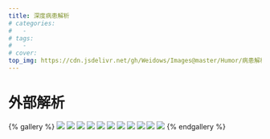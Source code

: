 ```yaml
---
title: 深度病患解析
# categories:
#   -
# tags:
#   -
# cover:
top_img: https://cdn.jsdelivr.net/gh/Weidows/Images@master/Humor/病患解析/1.jpg
---
```


<!--
 * @Author: Weidows
 * @Date: 2020-12-01 10:49:30
 * @LastEditors: Weidows
 * @LastEditTime: 2020-12-01 10:53:04
 * @FilePath: \Weidowsd:\Game\Demo\Github\Blog\source\gallery_data\个人\病患解析.md
 * @Description:
-->

# 外部解析

{% gallery %}
![](https://cdn.jsdelivr.net/gh/Weidows/Images@master/Humor/病患解析/1.jpg)
![](https://cdn.jsdelivr.net/gh/Weidows/Images@master/Humor/病患解析/2.jpg)
![](https://cdn.jsdelivr.net/gh/Weidows/Images@master/Humor/病患解析/3.jpg)
![](https://cdn.jsdelivr.net/gh/Weidows/Images@master/Humor/病患解析/4.jpg)
![](https://cdn.jsdelivr.net/gh/Weidows/Images@master/Humor/病患解析/5.jpg)
![](https://cdn.jsdelivr.net/gh/Weidows/Images@master/Humor/病患解析/6.jpg)
![](https://cdn.jsdelivr.net/gh/Weidows/Images@master/Humor/病患解析/7.jpg)
![](https://cdn.jsdelivr.net/gh/Weidows/Images@master/Humor/病患解析/8.jpg)
![](https://cdn.jsdelivr.net/gh/Weidows/Images@master/Humor/病患解析/9.jpg)
![](https://cdn.jsdelivr.net/gh/Weidows/Images@master/Humor/病患解析/10.jpg)
![](https://cdn.jsdelivr.net/gh/Weidows/Images@master/Humor/病患解析/11.jpg)
{% endgallery %}

